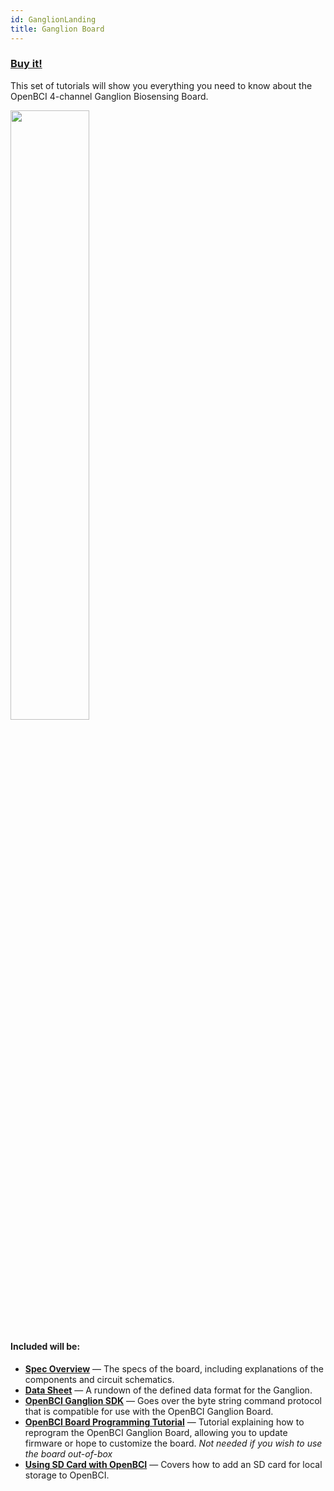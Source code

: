 ```yaml
---
id: GanglionLanding
title: Ganglion Board
---
```


### [Buy it!](https://shop.openbci.com/collections/frontpage/products/ganglion-board)

This set of tutorials will show you everything you need to know about the OpenBCI 4-channel Ganglion Biosensing Board.

<img src="https://i.ibb.co/x5PpvCc/Screen-Shot-2019-07-23-at-1-30-32-PM.png" border="0" width="50%"></a><br/>


#### Included will be:

* [**Spec Overview**](03Ganglion/02-Ganglion.md) — The specs of the board, including explanations of the components and circuit schematics.
* [**Data Sheet**](03Ganglion/08-Ganglion_Data_Format.md) — A rundown of the defined data format for the Ganglion.
* [**OpenBCI Ganglion SDK**](03Ganglion/06-OpenBCI_Ganglion_SDK.md) — Goes over the byte string command protocol that is compatible for use with the OpenBCI Ganglion Board.
* [**OpenBCI Board Programming Tutorial**](03Ganglion/09-Ganglion_Programming_Tutorial.md) — Tutorial explaining how to reprogram the OpenBCI Ganglion Board, allowing you to update firmware or hope to customize the board. *Not needed if you wish to use the board out-of-box*
* [**Using SD Card with OpenBCI**](02Cyton/09-Using_SD_Card_with_OpenBCI.md) — Covers how to add an SD card for local storage to OpenBCI.
